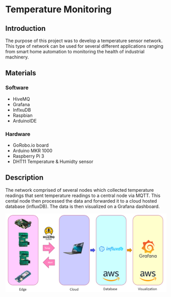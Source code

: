 # Temperature Monitoring
## Introduction
The purpose of this project was to develop a temperature sensor network. This type of network can be used for several different applications ranging from smart home automation to monitoring the health of industrial machinery. 

## Materials
### Software
- HiveMQ
- Grafana
- InflxuDB
- Raspbian
- ArduinoIDE

### Hardware
- GoRobo.io board
- Arduino MKR 1000
- Raspberry Pi 3
- DHT11 Temperature & Humidty sensor

## Description
The network comprised of several nodes which collected temperature readings that sent temperature readings to a central node via MQTT. This cental node then processed the data and forwarded it to a cloud hosted database (influxDB). The data is then visualized on a Grafana dashboard. 

![alt text](https://github.com/kchong98/temperature_monitoring/blob/main/Images/Flow.png)
